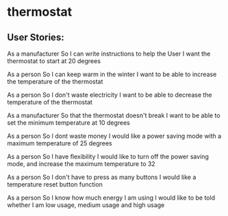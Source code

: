 # thermostat

## User Stories:

As a manufacturer
So I can write instructions to help the User
I want the thermostat to start at 20 degrees

As a person
So I can keep warm in the winter
I want to be able to increase the temperature of the thermostat

As a person
So I don't waste electricity
I want to be able to decrease the temperature of the thermostat

As a manufacturer
So that the thermostat doesn't break
I want to be able to set the minimum temperature at 10 degrees

As a person
So I dont waste money
I would like a power saving mode with a maximum temperature of 25 degrees

As a person
So I have flexibility
I would like to turn off the power saving mode, and increase the maximum temperature to 32

As a person
So I don't have to press as many buttons
I would like a temperature reset button function

As a person
So I know how much energy I am using
I would like to be told whether I am low usage, medium usage and high usage
